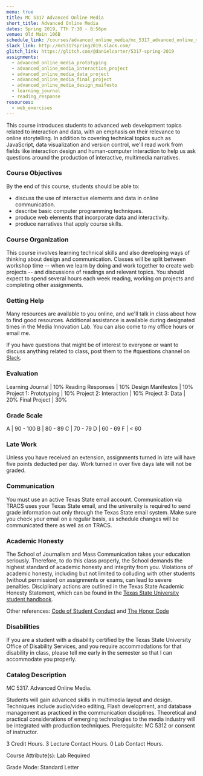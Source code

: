 ```yaml
---
menu: true
title: MC 5317 Advanced Online Media
short_title: Advanced Online Media
dates: Spring 2019, TTh 7:30 - 8:56pm
venue: Old Main 106B
schedule_link: /courses/advanced_online_media/mc_5317_advanced_online_media_schedule_spring2018.html
slack_link: http://mc5317spring2019.slack.com/
glitch_link: https://glitch.com/@danielcarter/5317-spring-2019
assignments:
  - advanced_online_media_prototyping
  - advanced_online_media_interaction_project
  - advanced_online_media_data_project
  - advanced_online_media_final_project
  - advanced_online_media_design_maifesto
  - learning_journal
  - reading_response
resources:
  - web_exercises  
---
```


This course introduces students to advanced web development topics related to interaction and data, with an emphasis on their relevance to online storytelling. In addition to covering technical topics such as JavaScript, data visualization and version control, we'll read work from fields like interaction design and human-computer interaction to help us ask questions around the production of interactive, multimedia narratives.

### Course Objectives

By the end of this course, students should be able to:

- discuss the use of interactive elements and data in online communication.
- describe basic computer programming techniques.
- produce web elements that incorporate data and interactivity.
- produce narratives that apply course skills.

### Course Organization

This course involves learning technical skills and also developing ways of thinking about design and communication. Classes will be split between workshop time -- when we learn by doing and work together to create web projects -- and discussions of readings and relevant topics. You should expect to spend several hours each week reading, working on projects and completing other assignments.

### Getting Help

Many resources are available to you online, and we'll talk in class about how to find good resources. Additional assistance is available during designated times in the Media Innovation Lab. You can also come to my office hours or email me.

If you have questions that might be of interest to everyone or want to discuss anything related to class, post them to the #questions channel on  [Slack]({{page.slack_link}}).

### Evaluation

Learning Journal | 10%
Reading Responses | 10%
Design Manifestos | 10%
Project 1: Prototyping | 10%
Project 2: Interaction | 10%
Project 3: Data | 20%
Final Project | 30%

### Grade Scale

A | 90 - 100
B | 80 - 89
C | 70 - 79
D | 60 - 69
F | < 60

### Late Work

Unless you have received an extension, assignments turned in late will have five points deducted per day. Work turned in over five days late will not be graded.

### Communication

You must use an active Texas State email account. Communication via TRACS uses your Texas State email, and the university is required to send grade information out only through the Texas State email system. Make sure you check your email on a regular basis, as schedule changes will be communicated there as well as on TRACS.

### Academic Honesty

The School of Journalism and Mass Communication takes your education seriously. Therefore, to do this class properly, the School demands the highest standard of academic honesty and integrity from you. Violations of academic honesty, including but not limited to colluding with other students (without permission) on assignments or exams, can lead to severe penalties. Disciplinary actions are outlined in the Texas State Academic Honesty Statement, which can be found in the [Texas State University student handbook](http://www.dos.txstate.edu/handbook.html).

Other references: [Code of Student Conduct](http://www.dos.txstate.edu/handbook/rules/cosc.html) and [The Honor Code](http://www.txstate.edu/honorcodecouncil/Academic-Integrity.html)

### Disabilities

If you are a student with a disability certified by the Texas State University Office of Disability Services, and you require accommodations for that disability in class, please tell me early in the semester so that I can accommodate you properly.

### Catalog Description
MC 5317. Advanced Online Media.

Students will gain advanced skills in multimedia layout and design. Techniques include audio/video editing, Flash development, and database management as practiced in the communication disciplines. Theoretical and practical considerations of emerging technologies to the media industry will be integrated with production techniques. Prerequisite: MC 5312 or consent of instructor.

3 Credit Hours. 3 Lecture Contact Hours. 0 Lab Contact Hours.

Course Attribute(s): Lab Required

Grade Mode: Standard Letter
